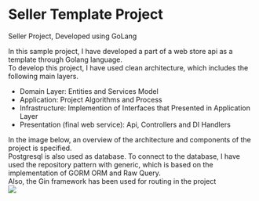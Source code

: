 # Seller Template Project
Seller Project, Developed using GoLang

In this sample project, I have developed a part of a web store api as a template through Golang language.</br>
To develop this project, I have used clean architecture, which includes the following main layers.</br>
<ul>
<li>Domain Layer: Entities and Services Model</li>
<li>Application: Project Algorithms and Process</li>
<li>Infrastructure: Implemention of Interfaces that Presented in Application Layer</li>
<li>Presentation (final web service): Api, Controllers and DI Handlers</li>
</ul>
In the image below, an overview of the architecture and components of the project is specified.</br>
Postgresql is also used as  database. To connect to the database, I have used the repository pattern with generic, which is based on the implementation of GORM ORM and Raw Query.</br>
Also, the Gin framework has been used for routing in the project
  </br>
<img src="https://classicode.org/seller.png" />
